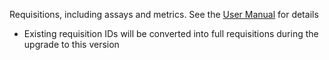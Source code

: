 Requisitions, including assays and metrics. See the
[User Manual](https://miso-lims.readthedocs.io/projects/docs/en/latest/user_manual/requisitions/)
for details
* Existing requisition IDs will be converted into full requisitions during the upgrade to this
  version
